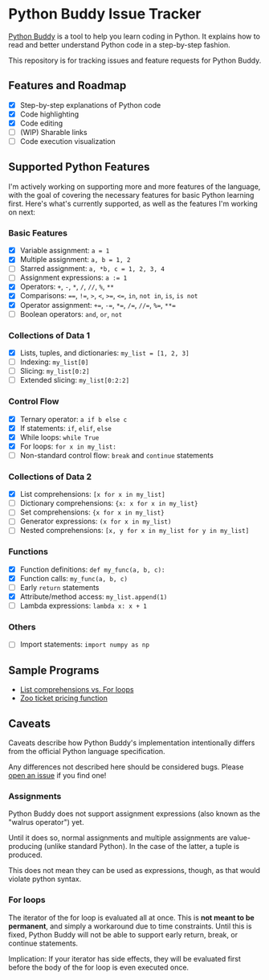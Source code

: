 # Python Buddy Issue Tracker

[Python Buddy](https://learn.richarddominick.me/python/) is a tool to help you learn coding in Python. It explains how to read and better understand Python code in a step-by-step fashion.

This repository is for tracking issues and feature requests for Python Buddy.

## Features and Roadmap

- [x] Step-by-step explanations of Python code
- [x] Code highlighting
- [x] Code editing
- [ ] (WIP) Sharable links
- [ ] Code execution visualization

## Supported Python Features

I'm actively working on supporting more and more features of the language, with the goal of covering the necessary features for basic Python learning first. Here's what's currently supported, as well as the features I'm working on next:

### Basic Features

- [x] Variable assignment: `a = 1`
- [x] Multiple assignment: `a, b = 1, 2`
- [ ] Starred assignment: `a, *b, c = 1, 2, 3, 4`
- [ ] Assignment expressions: `a := 1`
- [x] Operators: `+`, `-`, `*`, `/`, `//`, `%`, `**`
- [x] Comparisons: `==`, `!=`, `>`, `<`, `>=`, `<=`, `in`, `not in`, `is`, `is not`
- [x] Operator assignment: `+=`, `-=`, `*=`, `/=`, `//=`, `%=`, `**=`
- [ ] Boolean operators: `and`, `or`, `not`

### Collections of Data 1

- [x] Lists, tuples, and dictionaries: `my_list = [1, 2, 3]`
- [ ] Indexing: `my_list[0]`
- [ ] Slicing: `my_list[0:2]`
- [ ] Extended slicing: `my_list[0:2:2]`

### Control Flow

- [x] Ternary operator: `a if b else c`
- [x] If statements: `if`, `elif`, `else`
- [x] While loops: `while True`
- [x] For loops: `for x in my_list:`
- [ ] Non-standard control flow: `break` and `continue` statements

### Collections of Data 2

- [x] List comprehensions: `[x for x in my_list]`
- [ ] Dictionary comprehensions: `{x: x for x in my_list}`
- [ ] Set comprehensions: `{x for x in my_list}`
- [ ] Generator expressions: `(x for x in my_list)`
- [ ] Nested comprehensions: `[x, y for x in my_list for y in my_list]`

### Functions

- [x] Function definitions: `def my_func(a, b, c):`
- [x] Function calls: `my_func(a, b, c)`
- [ ] Early `return` statements
- [x] Attribute/method access: `my_list.append(1)`
- [ ] Lambda expressions: `lambda x: x + 1`

### Others

- [ ] Import statements: `import numpy as np`

## Sample Programs

- [List comprehensions vs. For loops](https://share.richarddominick.me/listcomp_vs_for)
- [Zoo ticket pricing function](https://share.richarddominick.me/zoo_ticket)

## Caveats

Caveats describe how Python Buddy's implementation intentionally differs from the official Python language specification.

Any differences not described here should be considered bugs. Please [open an issue](https://github.com/RichDom2185/pythonbuddy-issue-tracker/issues/new) if you find one!

### Assignments

Python Buddy does not support assignment expressions (also known as the "walrus operator") yet.

Until it does so, normal assignments and multiple assignments are value-producing (unlike standard Python). In the case of the latter, a tuple is produced.

This does not mean they can be used as expressions, though, as that would violate python syntax.

### For loops

The iterator of the for loop is evaluated all at once. This is **not meant to be permanent**, and simply a workaround due to time constraints. Until this is fixed, Python Buddy will not be able to support early return, break, or continue statements.

Implication: If your iterator has side effects, they will be evaluated first before the body of the for loop is even executed once.
